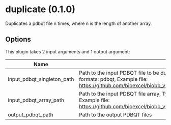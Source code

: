 # duplicate (0.1.0)

Duplicates a pdbqt file n times, where n is the length of another array.

## Options

This plugin takes     2     input arguments and 1 output argument:

| Name          | Description             | I/O    | Type   | Default |
|---------------|-------------------------|--------|--------|---------|
| input_pdbqt_singleton_path | Path to the input PDBQT file to be duplicated, Type: string, File type: input, Accepted formats: pdbqt, Example file: https://github.com/bioexcel/biobb_vs/raw/master/biobb_vs/test/data/vina/vina_ligand.pdbqt | Input | File | File |
| input_pdbqt_array_path | Path to the input PDBQT file array, Type: string, File type: input, Accepted formats: pdbqt, Example file: https://github.com/bioexcel/biobb_vs/raw/master/biobb_vs/test/data/vina/vina_ligand.pdbqt | Input | File[] | File[] |
| output_pdbqt_path | Path to the output PDBQT files | Output | File[] | File[] |
